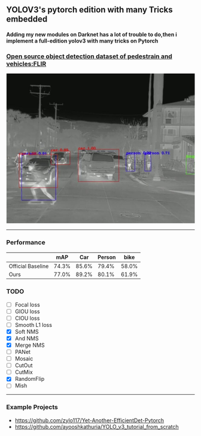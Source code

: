 ## YOLOV3's pytorch edition with many Tricks embedded
#### Adding my new modules on Darknet has a lot of trouble to do,then i implement a full-edition yolov3 with many tricks on Pytorch
### [Open source object detection dataset of pedestrain and vehicles:FLIR](https://www.flir.com/oem/adas/adas-dataset-form/)
![Figure](images//readme1.jpg)

-------
### Performance
||mAP|Car|Person|bike|
|-|-|-|-|-|
|Official Baseline|74.3%|85.6%|79.4%|58.0%|
|Ours|77.0%|89.2%|80.1%|61.9%|

### TODO
- [ ] Focal loss
- [ ] GIOU loss
- [ ] CIOU loss
- [ ] Smooth L1 loss
- [x] Soft NMS
- [x] And NMS
- [x] Merge NMS
- [ ] PANet
- [ ] Mosaic
- [ ] CutOut
- [ ] CutMix
- [x] RandomFlip
- [ ] Mish

-----------
### Example Projects
- https://github.com/zylo117/Yet-Another-EfficientDet-Pytorch
- https://github.com/ayooshkathuria/YOLO_v3_tutorial_from_scratch